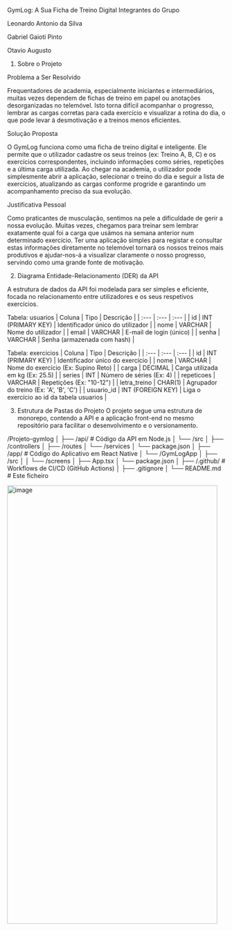 GymLog: A Sua Ficha de Treino Digital
Integrantes do Grupo

Leonardo Antonio da Silva

Gabriel Gaioti Pinto

Otavio Augusto

1. Sobre o Projeto


Problema a Ser Resolvido

Frequentadores de academia, especialmente iniciantes e intermediários, muitas vezes dependem de fichas de treino em papel ou anotações desorganizadas no telemóvel. Isto torna difícil acompanhar o progresso, lembrar as cargas corretas para cada exercício e visualizar a rotina do dia, o que pode levar à desmotivação e a treinos menos eficientes.

Solução Proposta

O GymLog funciona como uma ficha de treino digital e inteligente. Ele permite que o utilizador cadastre os seus treinos (ex: Treino A, B, C) e os exercícios correspondentes, incluindo informações como séries, repetições e a última carga utilizada. Ao chegar na academia, o utilizador pode simplesmente abrir a aplicação, selecionar o treino do dia e seguir a lista de exercícios, atualizando as cargas conforme progride e garantindo um acompanhamento preciso da sua evolução.

Justificativa Pessoal

Como praticantes de musculação, sentimos na pele a dificuldade de gerir a nossa evolução. Muitas vezes, chegamos para treinar sem lembrar exatamente qual foi a carga que usámos na semana anterior num determinado exercício. Ter uma aplicação simples para registar e consultar estas informações diretamente no telemóvel tornará os nossos treinos mais produtivos e ajudar-nos-á a visualizar claramente o nosso progresso, servindo como uma grande fonte de motivação.

2. Diagrama Entidade-Relacionamento (DER) da API

A estrutura de dados da API foi modelada para ser simples e eficiente, focada no relacionamento entre utilizadores e os seus respetivos exercícios.

Tabela: usuarios
| Coluna | Tipo | Descrição |
| :--- | :--- | :--- |
| id | INT (PRIMARY KEY) | Identificador único do utilizador |
| nome | VARCHAR | Nome do utilizador |
| email | VARCHAR | E-mail de login (único) |
| senha | VARCHAR | Senha (armazenada com hash) |

Tabela: exercicios
| Coluna | Tipo | Descrição |
| :--- | :--- | :--- |
| id | INT (PRIMARY KEY) | Identificador único do exercício |
| nome | VARCHAR | Nome do exercício (Ex: Supino Reto) |
| carga | DECIMAL | Carga utilizada em kg (Ex: 25.5) |
| series | INT | Número de séries (Ex: 4) |
| repeticoes | VARCHAR | Repetições (Ex: "10-12") |
| letra_treino | CHAR(1) | Agrupador do treino (Ex: 'A', 'B', 'C') |
| usuario_id | INT (FOREIGN KEY) | Liga o exercício ao id da tabela usuarios |

3. Estrutura de Pastas do Projeto
O projeto segue uma estrutura de monorepo, contendo a API e a aplicação front-end no mesmo repositório para facilitar o desenvolvimento e o versionamento.

/Projeto-gymlog
│
├── /api/           # Código da API em Node.js
│   └── /src
│       ├── /controllers
│       ├── /routes
│       └── /services
│   └── package.json
│
├── /app/           # Código do Aplicativo em React Native
│   └── /GymLogApp
│       ├── /src
│       │   └── /screens
│       ├── App.tsx
│       └── package.json
│
├── /.github/       # Workflows de CI/CD (GitHub Actions)
│
├── .gitignore
│
└── README.md       # Este ficheiro

<img width="485" height="1011" alt="image" src="https://github.com/user-attachments/assets/5222e1c7-f0e3-4232-bacb-7a7e5427d476" />

